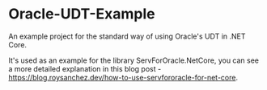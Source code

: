# Oracle-UDT-Example
An example project for the standard way of using Oracle's UDT in .NET Core.

It's used as an example for the library ServForOracle.NetCore, you can see a more detailed explanation in this blog post - https://blog.roysanchez.dev/how-to-use-servfororacle-for-net-core.
